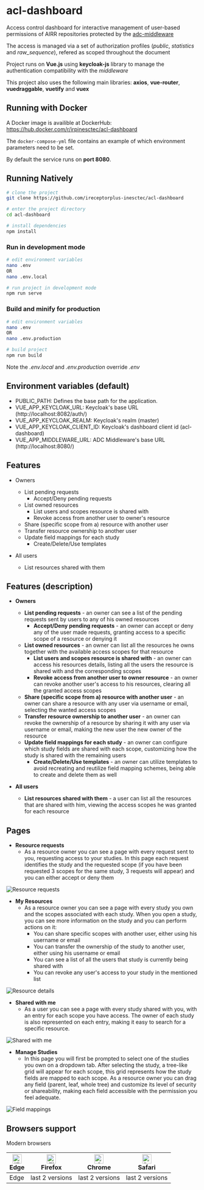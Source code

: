 # acl-dashboard

Access control dashboard for interactive management of user-based permissions of AIRR repositories protected by the [adc-middleware](https://github.com/ireceptorplus-inesctec/adc-middleware)

The access is managed via a set of authorization profiles (*public*, *statistics* and *raw_sequence*), refered as scoped throughout the document

Project runs on **Vue.js** using **keycloak-js** library to manage the authentication compatibility with the *middleware*

This project also uses the following main libraries: **axios**, **vue-router**, **vuedraggable**, **vuetify** and **vuex**

## Running with Docker

A Docker image is availible at DockerHub: https://hub.docker.com/r/irpinesctec/acl-dashboard

The `docker-compose-yml` file contains an example of which environment parameters need to be set.

By default the service runs on **port 8080**.

## Running Natively

```bash
# clone the project
git clone https://github.com/ireceptorplus-inesctec/acl-dashboard

# enter the project directory
cd acl-dashboard

# install dependencies
npm install
```

### Run in development mode

```bash
# edit environment variables
nano .env
OR
nano .env.local

# run project in development mode
npm run serve
```

### Build and minify for production

```bash
# edit environment variables
nano .env
OR
nano .env.production

# build project
npm run build
```

Note the *.env.local* and *.env.production* override *.env*

## Environment variables (default)
- PUBLIC_PATH: Defines the base path for the application.
- VUE_APP_KEYCLOAK_URL: Keycloak's base URL (http://localhost:8082/auth/)
- VUE_APP_KEYCLOAK_REALM: Keycloak's realm (master)
- VUE_APP_KEYCLOAK_CLIENT_ID: Keycloak's dashboard client id (acl-dashboard)
- VUE_APP_MIDDLEWARE_URL: ADC Middleware's base URL (http://localhost:8080/)

## Features

- Owners
  - List pending requests
    - Accept/Deny pending requests
  - List owned resources
    - List users and scopes resource is shared with
    - Revoke access from another user to owner's resource
  - Share (specific scope from a) resource with another user
  - Transfer resource ownership to another user
  - Update field mappings for each study
    - Create/Delete/Use templates

- All users
  - List resources shared with them

## Features (description)

- **Owners**
  - **List pending requests** - an owner can see a list of the pending requests sent by users to any of his owned resources
    - **Accept/Deny pending requests** - an owner can accept or deny any of the user made requests, granting access to a specific scope of a resource or denying it
  - **List owned resources** - an owner can list all the resources he owns together with the available access scopes for that resource
    - **List users and scopes resource is shared with** - an owner can access his resources details, listing all the users the resource is shared with and the corresponding scopes
    - **Revoke access from another user to owner resource** - an owner can revoke another user's access to his resources, clearing all the granted access scopes
  - **Share (specific scope from a) resource with another user** - an owner can share a resource with any user via username or email, selecting the wanted access scopes
  - **Transfer resource ownership to another user** - an owner can revoke the ownership of a resource by sharing it with any user via username or email, making the new user the new owner of the resource
  - **Update field mappings for each study** - an owner can configure which study fields are shared with each scope, customizing how the study is shared with the remaining users
    - **Create/Delete/Use templates** - an owner can utilize templates to avoid recreating and reutilize field mapping schemes, being able to create and delete them as well

- **All users**
  - **List resources shared with them** - a user can list all the resources that are shared with him, viewing the access scopes he was granted for each resource

## Pages

- **Resource requests**
  - As a resource owner you can see a page with every request sent to you, requesting access to your studies. In this page each request identifies the study and the requested scope (if you have been requested 3 scopes for the same study, 3 requests will appear) and you can either accept or deny them

![Resource requests](./docs/resource_requests.png)

- **My Resources**
  - As a resource owner you can see a page with every study you own and the scopes associated with each study. When you open a study, you can see more information on the study and you can perform actions on it:
    - You can share specific scopes with another user, either using his username or email
    - You can transfer the ownership of the study to another user, either using his username or email
    - You can see a list of all the users that study is currently being shared with
    - You can revoke any user's access to your study in the mentioned list

![Resource details](./docs/resource_details.png)

- **Shared with me**
  - As a user you can see a page with every study shared with you, with an entry for each scope you have access. The owner of each study is also represented on each entry, making it easy to search for a specific resource.

![Shared with me](./docs/shared_with_me.png)

- **Manage Studies**
  - In this page you will first be prompted to select one of the studies you own on a dropdown tab. After selecting the study, a tree-like grid will appear for each scope, this grid represents how the study fields are mapped to each scope. As a resource owner you can drag any field (parent, leaf, whole tree) and customize its level of security or shareability, making each field accessible with the permission you feel adequate.

![Field mappings](./docs/field_mappings.png)


## Browsers support

Modern browsers

| [<img src="https://raw.githubusercontent.com/alrra/browser-logos/master/src/edge/edge_48x48.png" alt="IE / Edge" width="24px" height="24px" />](http://godban.github.io/browsers-support-badges/)<br/>Edge | [<img src="https://raw.githubusercontent.com/alrra/browser-logos/master/src/firefox/firefox_48x48.png" alt="Firefox" width="24px" height="24px" />](http://godban.github.io/browsers-support-badges/)<br/>Firefox | [<img src="https://raw.githubusercontent.com/alrra/browser-logos/master/src/chrome/chrome_48x48.png" alt="Chrome" width="24px" height="24px" />](http://godban.github.io/browsers-support-badges/)<br/>Chrome | [<img src="https://raw.githubusercontent.com/alrra/browser-logos/master/src/safari/safari_48x48.png" alt="Safari" width="24px" height="24px" />](http://godban.github.io/browsers-support-badges/)<br/>Safari |
| --------- | --------- | --------- | --------- |
| Edge| last 2 versions| last 2 versions| last 2 versions
